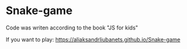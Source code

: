# Snake-game
Code was writen according to the book "JS for kids"

If you want to play: https://aliaksandrliubanets.github.io/Snake-game
